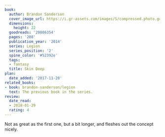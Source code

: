 ```yaml
---
book:
  author: Brandon Sanderson
  cover_image_url: https://i.gr-assets.com/images/S/compressed.photo.goodreads.com/books/1404932663l/20886354._SX98_.jpg
  dimensions:
    height: 22
  goodreads: '20886354'
  pages: '208'
  publication_year: '2014'
  series: Legion
  series_position: '2'
  spine_color: '#52392e'
  tags:
  - fantasy
  title: Skin Deep
plan:
  date_added: '2017-11-28'
related_books:
- book: brandon-sanderson/legion
  text: The previous book in the series.
review:
  date_read:
  - 2018-01-29
  rating: 4
---
```


Not as great as the first one, but a bit longer, and fleshes out the concept nicely.
